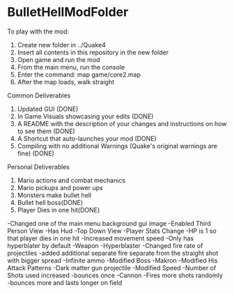 # BulletHellModFolder

To play with the mod:
  1. Create new folder in ../Quake4
  2. Insert all contents in this repository in the new folder
  3. Open game and run the mod
  4. From the main menu, run the console
  5. Enter the command: map game/core2.map
  6. After the map loads, walk straight

Common Deliverables

  1. Updated GUI (DONE)
  2. In Game Visuals showcasing your edits (DONE)
  3. A README with the description of your changes and instructions on how to see them (DONE)
  4. A Shortcut that auto-launches your mod (DONE)
  5. Compiling with no additional Warnings (Quake's original warnings are fine) (DONE)


Personal Deliverables
  1. Mario actions and combat mechanics
  2. Mario pickups and power ups
  3. Monsters make bullet hell
  4. Bullet hell boss(DONE)
  5. Player Dies in one hit(DONE)
  
  
  
  -Changed one of the main menu background gui image
  -Enabled Third Person View
    -Has Hud
    -Top Down View
  -Player Stats Change
    -HP is 1 so that player dies in one hit
    -Increased movement speed
    -Only has hyperblater by default
  -Weapon
    -Hyperblaster
      -Changed fire rate of projectiles
      -added additional separate fire separate from the straight shot with bigger spread
      -Infinite ammo
  -Modified Boss
    -Makron
      -Modified His Attack Patterns
      -Dark matter gun projectile
        -Modified Speed
        -Number of Shots used increased
        -bounces once
      -Cannon
        -Fires more shots randomly
        -bounces more and lasts longer on field
        
